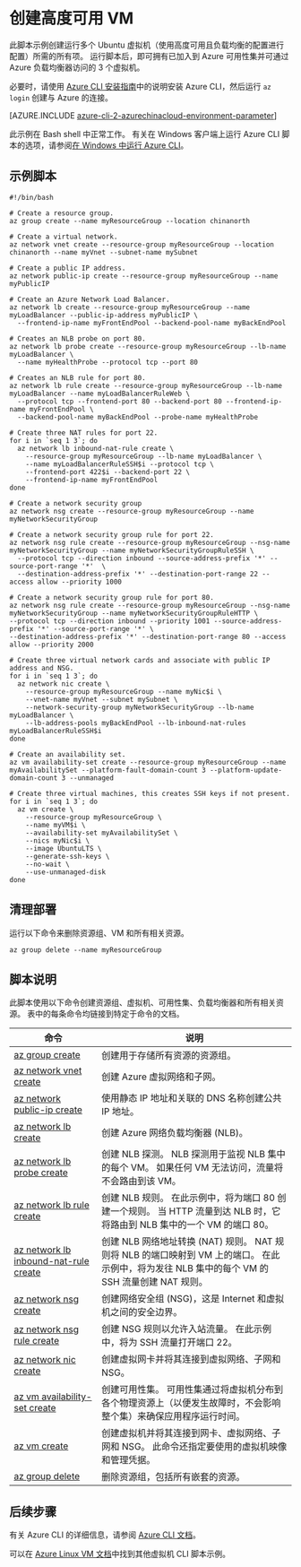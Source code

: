 <properties
    pageTitle="Azure CLI 脚本示例 - 使用 NLB 创建 Linux VM | Azure"
    description="Azure CLI 脚本示例 - 使用 NLB 创建 Linux VM"
    services="virtual-machines-linux"
    documentationcenter="virtual-machines"
    author="neilpeterson"
    manager="timlt"
    editor="tysonn"
    tags="azure-service-management"
    translationtype="Human Translation" />
<tags
    ms.assetid=""
    ms.service="virtual-machines-linux"
    ms.devlang="na"
    ms.topic="article"
    ms.tgt_pltfrm="vm-linux"
    ms.workload="infrastructure"
    ms.date="02/27/2017"
    wacn.date="04/17/2017"
    ms.author="nepeters"
    ms.sourcegitcommit="e0e6e13098e42358a7eaf3a810930af750e724dd"
    ms.openlocfilehash="923ad59539b0e9664c1eb5f1e4c070486d38a45e"
    ms.lasthandoff="04/06/2017" />

# <a name="create-a-highly-available-vm"></a>创建高度可用 VM

此脚本示例创建运行多个 Ubuntu 虚拟机（使用高度可用且负载均衡的配置进行配置）所需的所有项。 运行脚本后，即可拥有已加入到 Azure 可用性集并可通过 Azure 负载均衡器访问的 3 个虚拟机。 

必要时，请使用 [Azure CLI 安装指南](https://docs.microsoft.com/zh-cn/cli/azure/install-azure-cli)中的说明安装 Azure CLI，然后运行 `az login` 创建与 Azure 的连接。

[AZURE.INCLUDE [azure-cli-2-azurechinacloud-environment-parameter](../../includes/azure-cli-2-azurechinacloud-environment-parameter.md)]

此示例在 Bash shell 中正常工作。 有关在 Windows 客户端上运行 Azure CLI 脚本的选项，请参阅[在 Windows 中运行 Azure CLI](/documentation/articles/virtual-machines-windows-cli-options/)。

## <a name="sample-script"></a>示例脚本

    #!/bin/bash

    # Create a resource group.
    az group create --name myResourceGroup --location chinanorth

    # Create a virtual network.
    az network vnet create --resource-group myResourceGroup --location chinanorth --name myVnet --subnet-name mySubnet

    # Create a public IP address.
    az network public-ip create --resource-group myResourceGroup --name myPublicIP

    # Create an Azure Network Load Balancer.
    az network lb create --resource-group myResourceGroup --name myLoadBalancer --public-ip-address myPublicIP \
      --frontend-ip-name myFrontEndPool --backend-pool-name myBackEndPool

    # Creates an NLB probe on port 80.
    az network lb probe create --resource-group myResourceGroup --lb-name myLoadBalancer \
      --name myHealthProbe --protocol tcp --port 80

    # Creates an NLB rule for port 80.
    az network lb rule create --resource-group myResourceGroup --lb-name myLoadBalancer --name myLoadBalancerRuleWeb \
      --protocol tcp --frontend-port 80 --backend-port 80 --frontend-ip-name myFrontEndPool \
      --backend-pool-name myBackEndPool --probe-name myHealthProbe

    # Create three NAT rules for port 22.
    for i in `seq 1 3`; do
      az network lb inbound-nat-rule create \
        --resource-group myResourceGroup --lb-name myLoadBalancer \
        --name myLoadBalancerRuleSSH$i --protocol tcp \
        --frontend-port 422$i --backend-port 22 \
        --frontend-ip-name myFrontEndPool
    done

    # Create a network security group
    az network nsg create --resource-group myResourceGroup --name myNetworkSecurityGroup

    # Create a network security group rule for port 22.
    az network nsg rule create --resource-group myResourceGroup --nsg-name myNetworkSecurityGroup --name myNetworkSecurityGroupRuleSSH \
      --protocol tcp --direction inbound --source-address-prefix '*' --source-port-range '*'  \
      --destination-address-prefix '*' --destination-port-range 22 --access allow --priority 1000

    # Create a network security group rule for port 80.
    az network nsg rule create --resource-group myResourceGroup --nsg-name myNetworkSecurityGroup --name myNetworkSecurityGroupRuleHTTP \
    --protocol tcp --direction inbound --priority 1001 --source-address-prefix '*' --source-port-range '*' \
    --destination-address-prefix '*' --destination-port-range 80 --access allow --priority 2000

    # Create three virtual network cards and associate with public IP address and NSG.
    for i in `seq 1 3`; do
      az network nic create \
        --resource-group myResourceGroup --name myNic$i \
        --vnet-name myVnet --subnet mySubnet \
        --network-security-group myNetworkSecurityGroup --lb-name myLoadBalancer \
        --lb-address-pools myBackEndPool --lb-inbound-nat-rules myLoadBalancerRuleSSH$i
    done

    # Create an availability set.
    az vm availability-set create --resource-group myResourceGroup --name myAvailabilitySet --platform-fault-domain-count 3 --platform-update-domain-count 3 --unmanaged

    # Create three virtual machines, this creates SSH keys if not present.
    for i in `seq 1 3`; do
      az vm create \
        --resource-group myResourceGroup \
        --name myVM$i \
        --availability-set myAvailabilitySet \
        --nics myNic$i \
        --image UbuntuLTS \
        --generate-ssh-keys \
        --no-wait \
        --use-unmanaged-disk
    done

## <a name="clean-up-deployment"></a>清理部署 

运行以下命令来删除资源组、VM 和所有相关资源。

    az group delete --name myResourceGroup

## <a name="script-explanation"></a>脚本说明

此脚本使用以下命令创建资源组、虚拟机、可用性集、负载均衡器和所有相关资源。 表中的每条命令均链接到特定于命令的文档。

| 命令 | 说明 |
|---|---|
| [az group create](https://docs.microsoft.com/zh-cn/cli/azure/group#create) | 创建用于存储所有资源的资源组。 |
| [az network vnet create](https://docs.microsoft.com/zh-cn/cli/azure/network/vnet#create) | 创建 Azure 虚拟网络和子网。 |
| [az network public-ip create](https://docs.microsoft.com/zh-cn/cli/azure/network/public-ip#create) | 使用静态 IP 地址和关联的 DNS 名称创建公共 IP 地址。 |
| [az network lb create](https://docs.microsoft.com/zh-cn/cli/azure/network/lb#create) | 创建 Azure 网络负载均衡器 (NLB)。 |
| [az network lb probe create](https://docs.microsoft.com/zh-cn/cli/azure/network/lb/probe#create) | 创建 NLB 探测。 NLB 探测用于监视 NLB 集中的每个 VM。 如果任何 VM 无法访问，流量将不会路由到该 VM。 |
| [az network lb rule create](https://docs.microsoft.com/zh-cn/cli/azure/network/lb/rule#create) | 创建 NLB 规则。 在此示例中，将为端口 80 创建一个规则。 当 HTTP 流量到达 NLB 时，它将路由到 NLB 集中的一个 VM 的端口 80。 |
| [az network lb inbound-nat-rule create](https://docs.microsoft.com/zh-cn/cli/azure/network/lb/inbound-nat-rule#create) | 创建 NLB 网络地址转换 (NAT) 规则。  NAT 规则将 NLB 的端口映射到 VM 上的端口。 在此示例中，将为发往 NLB 集中的每个 VM 的 SSH 流量创建 NAT 规则。  |
| [az network nsg create](https://docs.microsoft.com/zh-cn/cli/azure/network/nsg#create) | 创建网络安全组 (NSG)，这是 Internet 和虚拟机之间的安全边界。 |
| [az network nsg rule create](https://docs.microsoft.com/zh-cn/cli/azure/network/nsg/rule#create) | 创建 NSG 规则以允许入站流量。 在此示例中，将为 SSH 流量打开端口 22。 |
| [az network nic create](https://docs.microsoft.com/zh-cn/cli/azure/network/nic#create) | 创建虚拟网卡并将其连接到虚拟网络、子网和 NSG。 |
| [az vm availability-set create](https://docs.microsoft.com/zh-cn/cli/azure/network/lb/rule#create) | 创建可用性集。 可用性集通过将虚拟机分布到各个物理资源上（以便发生故障时，不会影响整个集）来确保应用程序运行时间。 |
| [az vm create](https://docs.microsoft.com/zh-cn/cli/azure/vm/availability-set#create) | 创建虚拟机并将其连接到网卡、虚拟网络、子网和 NSG。 此命令还指定要使用的虚拟机映像和管理凭据。  |
| [az group delete](https://docs.microsoft.com/zh-cn/cli/azure/vm/extension#set) | 删除资源组，包括所有嵌套的资源。 |

## <a name="next-steps"></a>后续步骤

有关 Azure CLI 的详细信息，请参阅 [Azure CLI 文档](https://docs.microsoft.com/zh-cn/cli/azure/overview)。

可以在 [Azure Linux VM 文档](/documentation/articles/virtual-machines-linux-cli-samples/)中找到其他虚拟机 CLI 脚本示例。